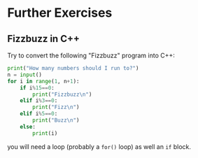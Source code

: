 # Further Exercises

## Fizzbuzz in C++

Try to convert the following "Fizzbuzz" program into C++:

```python
print("How many numbers should I run to?")
n = input()
for i in range(1, n+1):
    if i%15==0:
        print("Fizzbuzz\n")
    elif i%3==0:
        print("Fizz\n")
    elif i%5==0:
        print("Buzz\n")
    else:
        print(i)
```

you will need a loop (probably a `for()` loop) as well an `if` block.